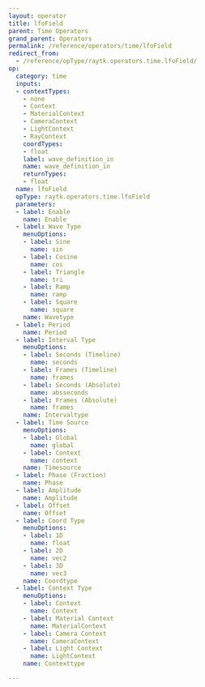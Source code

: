 ```yaml
---
layout: operator
title: lfoField
parent: Time Operators
grand_parent: Operators
permalink: /reference/operators/time/lfoField
redirect_from:
  - /reference/opType/raytk.operators.time.lfoField/
op:
  category: time
  inputs:
  - contextTypes:
    - none
    - Context
    - MaterialContext
    - CameraContext
    - LightContext
    - RayContext
    coordTypes:
    - float
    label: wave_definition_in
    name: wave_definition_in
    returnTypes:
    - float
  name: lfoField
  opType: raytk.operators.time.lfoField
  parameters:
  - label: Enable
    name: Enable
  - label: Wave Type
    menuOptions:
    - label: Sine
      name: sin
    - label: Cosine
      name: cos
    - label: Triangle
      name: tri
    - label: Ramp
      name: ramp
    - label: Square
      name: square
    name: Wavetype
  - label: Period
    name: Period
  - label: Interval Type
    menuOptions:
    - label: Seconds (Timeline)
      name: seconds
    - label: Frames (Timeline)
      name: frames
    - label: Seconds (Absolute)
      name: absseconds
    - label: Frames (Absolute)
      name: frames
    name: Intervaltype
  - label: Time Source
    menuOptions:
    - label: Global
      name: global
    - label: Context
      name: context
    name: Timesource
  - label: Phase (Fraction)
    name: Phase
  - label: Amplitude
    name: Amplitude
  - label: Offset
    name: Offset
  - label: Coord Type
    menuOptions:
    - label: 1D
      name: float
    - label: 2D
      name: vec2
    - label: 3D
      name: vec3
    name: Coordtype
  - label: Context Type
    menuOptions:
    - label: Context
      name: Context
    - label: Material Context
      name: MaterialContext
    - label: Camera Context
      name: CameraContext
    - label: Light Context
      name: LightContext
    name: Contexttype

---
```

